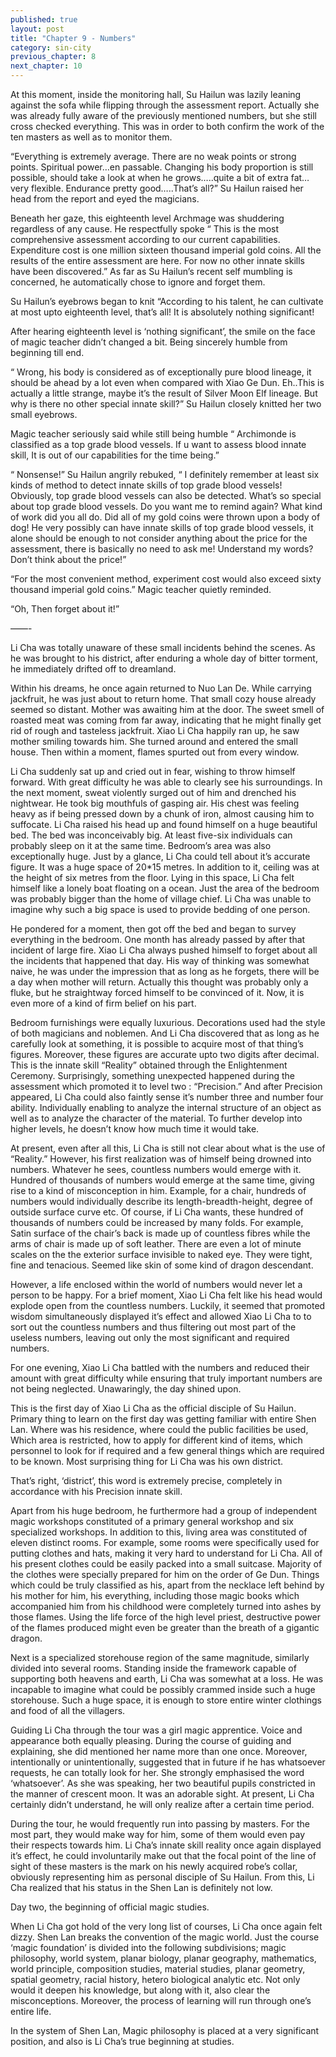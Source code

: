 ```yaml
---
published: true
layout: post
title: "Chapter 9 - Numbers"
category: sin-city
previous_chapter: 8
next_chapter: 10
---
```

At this moment, inside the monitoring hall, Su Hailun was lazily leaning against the sofa while flipping through the assessment report. Actually she was already fully aware of the previously mentioned numbers, but she still cross checked everything. This was in order to both confirm the work of the ten masters as well as to monitor them.

“Everything is extremely average. There are no weak points or strong points. Spiritual power…en passable. Changing his body proportion is still possible, should take a look at when he grows…..quite a bit of extra fat…very flexible. Endurance pretty good…..That’s all?” Su Hailun raised her head from the report and eyed the magicians.
<!--more-->

Beneath her gaze, this eighteenth level Archmage was shuddering regardless of any cause. He respectfully spoke “ This is the most comprehensive assessment according to our current capabilities. Expenditure cost is one million sixteen thousand imperial gold coins. All the results of the entire assessment are here. For now no other innate skills have been discovered.” As far as Su Hailun’s recent self mumbling is concerned, he automatically chose to ignore and forget them.

Su Hailun’s eyebrows began to knit “According to his talent, he can cultivate at most upto eighteenth level, that’s all! It is absolutely nothing significant!

After hearing eighteenth level is ‘nothing significant’, the smile on the face of magic teacher didn’t changed a bit. Being sincerely humble from beginning till end.

“ Wrong, his body is considered as of exceptionally pure blood lineage, it should be ahead by a lot even when compared with Xiao Ge Dun. Eh..This is actually a little strange, maybe it’s the result of Silver Moon Elf lineage. But why is there no other special innate skill?” Su Hailun closely knitted her two small eyebrows.

Magic teacher seriously said while still being humble “ Archimonde is classified as a top grade blood vessels. If u want to assess blood innate skill, It is out of our capabilities for the time being.”

“ Nonsense!” Su Hailun angrily rebuked, “ I definitely remember at least six kinds of method to detect innate skills of top grade blood vessels! Obviously, top grade blood vessels can also be detected. What’s so special about top grade blood vessels. Do you want me to remind again? What kind of work did you all do. Did all of my gold coins were thrown upon a body of dog! He very possibly can have innate skills of top grade blood vessels, it alone should be enough to not consider anything about the price for the assessment, there is basically no need to ask me! Understand my words? Don’t think about the price!”

“For the most convenient method, experiment cost would also exceed sixty thousand imperial gold coins.” Magic teacher quietly reminded.

“Oh, Then forget about it!”

——-

Li Cha was totally unaware of these small incidents behind the scenes. As he was brought to his district, after enduring a whole day of bitter torment, he immediately drifted off to dreamland.

Within his dreams, he once again returned to Nuo Lan De. While carrying jackfruit, he was just about to return home. That small cozy house already seemed so distant. Mother was awaiting him at the door. The sweet smell of roasted meat was coming from far away, indicating that he might finally get rid of rough and tasteless jackfruit. Xiao Li Cha happily ran up, he saw mother smiling towards him. She turned around and entered the small house. Then within a moment, flames spurted out from every window.

Li Cha suddenly sat up and cried out in fear, wishing to throw himself forward. With great difficulty he was able to clearly see his surroundings. In the next moment, sweat violently surged out of him and drenched his nightwear. He took big mouthfuls of gasping air. His chest was feeling heavy as if being pressed down by a chunk of iron, almost causing him to  suffocate. Li Cha raised his head up and found himself on a huge beautiful bed. The bed was inconceivably big. At least five-six individuals can probably sleep on it at the same time. Bedroom’s area was also exceptionally huge. Just by a glance, Li Cha could tell about it’s accurate figure. It was a huge space of 20*15 metres. In addition to it, ceiling was at the height of six metres from the floor. Lying in this space, Li Cha felt himself like a lonely boat floating on a ocean. Just the area of the bedroom was probably bigger than the home of village chief. Li Cha was unable to imagine  why such a big space is used to provide bedding of one person.

He pondered for a moment, then got off the bed and began to survey everything in the bedroom. One month has already passed by after that incident of large fire. Xiao Li Cha always pushed himself to forget about all the incidents that happened that day. His way of thinking was somewhat naive, he was under the impression that as long as he forgets, there will be a day when mother will return. Actually this thought was probably only a fluke, but he straightway forced himself to be convinced of it. Now, it is even more of a kind of firm belief on his part.

Bedroom furnishings were equally luxurious. Decorations  used had the style of both magicians and noblemen. And Li Cha discovered that as long as he carefully look at something, it is possible to acquire most of that thing’s figures. Moreover, these figures are accurate upto two digits after decimal. This is the innate skill “Reality” obtained through the Enlightenment Ceremony. Surprisingly, something unexpected happened during the assessment which promoted it to level two : “Precision.” And after Precision appeared, Li Cha could also faintly sense it’s number three and number four ability. Individually enabling to analyze the internal structure of an object as well as to analyze the character of the material. To further develop into higher levels, he doesn’t know how much time it would take.

At present, even after all this, Li Cha is still not clear about what is the use of “Reality.” However, his first realization was of himself being drowned into numbers. Whatever he sees, countless numbers would emerge with it. Hundred of thousands of numbers would emerge at the same time, giving rise to a kind of misconception in him. Example, for a chair, hundreds of numbers would individually describe its length-breadth-height, degree of outside surface curve etc. Of course, if Li Cha wants, these hundred of thousands of numbers could be increased by many folds. For example, Satin surface of the chair’s back is made up of countless fibres while the arms of chair is made up of soft leather. There are even a lot of minute scales on the the exterior surface invisible to naked eye. They were tight, fine and tenacious. Seemed like skin of some kind of dragon descendant.

However, a life enclosed within the world of numbers would never let a person to be happy. For a brief moment, Xiao Li Cha felt like his head would explode open from the countless numbers. Luckily, it seemed that promoted wisdom simultaneously displayed it’s effect and allowed Xiao Li Cha to to sort out the countless numbers and thus filtering out most part of the useless numbers, leaving out only the most significant and required numbers.

For one evening, Xiao Li Cha battled with the numbers and reduced their amount with great difficulty while ensuring that truly important numbers are not being neglected. Unawaringly, the day shined upon.

This is the first day of Xiao Li Cha as the official disciple of Su Hailun. Primary thing to learn on the first day was getting familiar with entire Shen Lan. Where was his residence, where could the public facilities be used, Which area is restricted, how to apply for different kind of items, which personnel to look for if required and a few general things which are required to be known. Most surprising thing for Li Cha was his own district.

That’s right, ‘district’, this word is extremely precise, completely in accordance with his Precision innate skill.

Apart from his huge bedroom, he furthermore had a group of independent magic workshops constituted of a primary general workshop and six specialized workshops. In addition to this, living area was constituted of eleven distinct rooms. For example, some rooms were specifically used for putting clothes and hats, making it very hard to understand for Li Cha. All of his present clothes could be easily packed into a small suitcase. Majority of the clothes were specially prepared for him on the order of Ge Dun. Things which could be truly classified as his, apart from the necklace left behind by his mother for him, his everything, including those magic books which accompanied him from his childhood were completely turned into ashes by those flames. Using the life force of the high level priest, destructive power of the flames produced might even be greater than the breath of a gigantic dragon.

Next is a specialized storehouse region of the same magnitude, similarly divided into several rooms. Standing inside the framework capable of supporting both heavens and earth, Li Cha was somewhat at a loss. He was incapable to imagine what could be possibly crammed inside such a huge storehouse. Such a huge space, it is enough to store entire winter clothings and food of all the villagers.

Guiding Li Cha through the tour was a girl magic apprentice. Voice and appearance both equally pleasing. During the course of guiding and explaining, she did mentioned her name more than one once. Moreover, intentionally or unintentionally, suggested that in future if he has whatsoever requests, he can totally look for her. She strongly emphasised the word ‘whatsoever’. As she was speaking, her two beautiful pupils constricted in the manner of crescent moon. It was an adorable sight. At present, Li Cha certainly didn’t understand, he will only realize after a certain time period.

During the tour, he would frequently run into passing by masters. For the most part, they would make way for him, some of them would even pay their respects towards him. Li Cha’s innate skill reality once again displayed it’s effect, he could involuntarily make out that the focal point of the line of sight of these masters is the mark on his newly acquired robe’s collar, obviously representing him as personal disciple of Su Hailun. From this, Li Cha realized that his status in the Shen Lan is definitely not low.

Day two, the beginning of official  magic studies.

When Li Cha got hold of the very long list of courses, Li Cha once again felt dizzy. Shen Lan breaks the convention of the magic world. Just the course ‘magic foundation’ is divided into the following subdivisions; magic philosophy, world system, planar biology, planar geography, mathematics, world principle, composition studies, material studies, planar geometry, spatial geometry, racial history, hetero biological analytic etc. Not only  would it deepen his knowledge, but along with it, also clear the misconceptions. Moreover, the process of learning will run through one’s entire life.

In the system of Shen Lan, Magic philosophy is placed at a very significant position, and also is Li Cha’s true beginning at studies.
